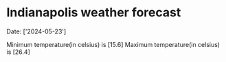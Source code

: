 # Indianapolis weather forecast 
Date: ['2024-05-23'] 

Minimum temperature(in celsius) is [15.6] 
Maximum temperature(in celsius) is [26.4]